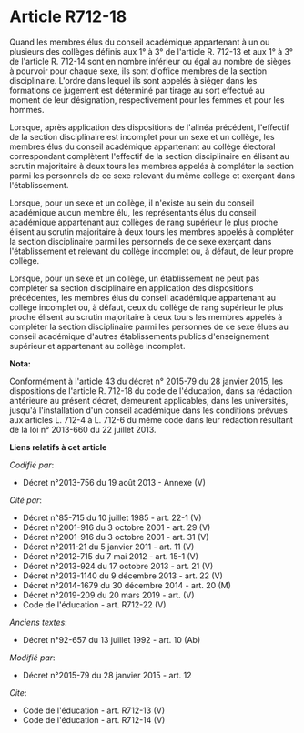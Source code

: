 # Article R712-18

Quand les membres élus du conseil académique appartenant à un ou plusieurs des collèges définis aux 1° à 3° de l'article R.
712-13 et aux 1° à 3° de l'article R. 712-14 sont en nombre inférieur ou égal au nombre de sièges à pourvoir pour chaque
sexe, ils sont d'office membres de la section disciplinaire. L'ordre dans lequel ils sont appelés à siéger dans les
formations de jugement est déterminé par tirage au sort effectué au moment de leur désignation, respectivement pour les
femmes et pour les hommes. 

Lorsque, après application des dispositions de l'alinéa précédent, l'effectif de la section disciplinaire est incomplet pour
un sexe et un collège, les membres élus du conseil académique appartenant au collège électoral correspondant complètent
l'effectif de la section disciplinaire en élisant au scrutin majoritaire à deux tours les membres appelés à compléter la
section parmi les personnels de ce sexe relevant du même collège et exerçant dans l'établissement. 

Lorsque, pour un sexe et un collège, il n'existe au sein du conseil académique aucun membre élu, les représentants élus du
conseil académique appartenant aux collèges de rang supérieur le plus proche élisent au scrutin majoritaire à deux tours les
membres appelés à compléter la section disciplinaire parmi les personnels de ce sexe exerçant dans l'établissement et
relevant du collège incomplet ou, à défaut, de leur propre collège. 

Lorsque, pour un sexe et un collège, un établissement ne peut pas compléter sa section disciplinaire en application des
dispositions précédentes, les membres élus du conseil académique appartenant au collège incomplet ou, à défaut, ceux du
collège de rang supérieur le plus proche élisent au scrutin majoritaire à deux tours les membres appelés à compléter la
section disciplinaire parmi les personnes de ce sexe élues au conseil académique d'autres établissements publics
d'enseignement supérieur et appartenant au collège incomplet.

**Nota:**

Conformément à l'article 43 du décret n° 2015-79 du 28 janvier 2015, les dispositions de l'article R. 712-18 du code de
l'éducation, dans sa rédaction antérieure au présent décret, demeurent applicables, dans les universités, jusqu'à
l'installation d'un conseil académique dans les conditions prévues aux articles L. 712-4 à L. 712-6 du même code dans leur
rédaction résultant de la loi n° 2013-660 du 22 juillet 2013.

**Liens relatifs à cet article**

_Codifié par_:

  - Décret n°2013-756 du 19 août 2013 -  Annexe (V)

_Cité par_:

  - Décret n°85-715 du 10 juillet 1985 - art. 22-1 (V)
  - Décret n°2001-916 du 3 octobre 2001 - art. 29 (V)
  - Décret n°2001-916 du 3 octobre 2001 - art. 31 (V)
  - Décret n°2011-21 du 5 janvier 2011 - art. 11 (V)
  - Décret n°2012-715 du 7 mai 2012 - art. 15-1 (V)
  - Décret n°2013-924 du 17 octobre 2013 - art. 21 (V)
  - Décret n°2013-1140 du 9 décembre 2013 - art. 22 (V)
  - Décret n°2014-1679 du 30 décembre 2014 - art. 20 (M)
  - Décret n°2019-209 du 20 mars 2019 - art. (V)
  - Code de l'éducation - art. R712-22 (V)

_Anciens textes_:

  - Décret n°92-657 du 13 juillet 1992 - art. 10 (Ab)

_Modifié par_:

  - Décret n°2015-79 du 28 janvier 2015 - art. 12

_Cite_:

  - Code de l'éducation - art. R712-13 (V)
  - Code de l'éducation - art. R712-14 (V)
